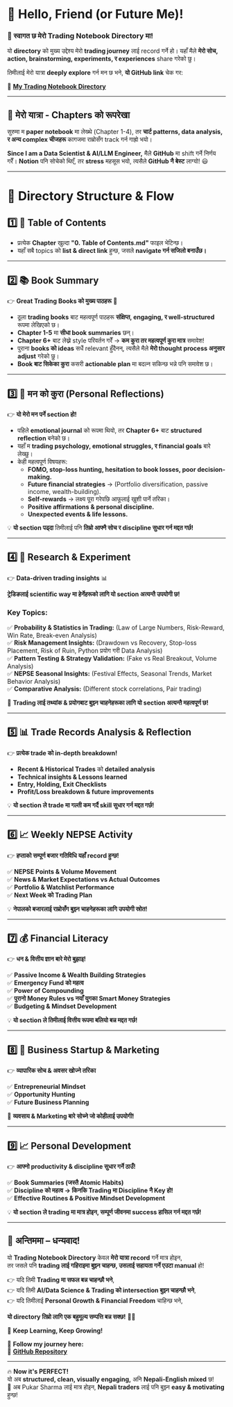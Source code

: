 # **👋 Hello, Friend (or Future Me)!**  

### **🙏 स्वागत छ मेरो Trading Notebook Directory मा!**  

यो **directory** को मुख्य उद्देश्य मेरो **trading journey** लाई record गर्ने हो। यहाँ मैले **मेरो सोच, action, brainstorming, experiments, र experiences** share गरेको छु।  

तिमीलाई मेरो यात्रा **deeply explore** गर्न मन छ भने, **यो GitHub link** चेक गर:  

🔗 [**My Trading Notebook Directory**](https://github.com/Pukar99/Tradeo.NEPSE/tree/main/NEPSE/Notebooks)  

---

## **📖 मेरो यात्रा - Chapters को रूपरेखा**  

सुरुमा म **paper notebook** मा लेख्थे (Chapter 1-4), तर **चार्ट patterns, data analysis, र अन्य complex चीजहरू** कागजमा राम्रोसँग track गर्न गाह्रो भयो।  

**Since I am a Data Scientist & AI/LLM Engineer,** मैले **GitHub** मा shift गर्ने निर्णय गरेँ। **Notion** पनि सोचेको थिएँ, तर **stress** महसूस भयो, त्यसैले **GitHub नै बेस्ट** लाग्यो! 😃  

---

# **📂 Directory Structure & Flow**  

## **1️⃣ 📌 Table of Contents**  
- प्रत्येक **Chapter** खुल्दा **"0. Table of Contents.md"** फाइल भेटिन्छ।  
- यहाँ सबै topics को **list & direct link** हुन्छ, जसले **navigate गर्न सजिलो बनाउँछ।**  

---

## **2️⃣ 📚 Book Summary**  
👉 **Great Trading Books को मुख्य पाठहरू** 🎯  

- ठूला **trading books** बाट महत्वपूर्ण पाठहरू **संक्षिप्त, engaging, र well-structured** रूपमा लेखिएको छ।  
- **Chapter 1-5** मा **सीधा book summaries** छन्।  
- **Chapter 6+** बाट लेख्ने style परिवर्तन गरेँ → **कम कुरा तर महत्वपूर्ण कुरा मात्र** समावेश!  
- पुराना **books को ideas** सधैं relevant हुँदैनन्, त्यसैले मैले **मेरो thought process अनुसार adjust** गरेको छु।  
- **Book बाट सिकेका कुरा** कसरी **actionable plan** मा बदल्न सकिन्छ भन्ने पनि समावेश छ।  

---

## **3️⃣ 🧠 मन को कुरा (Personal Reflections)**  
👉 **यो मेरो मन पर्ने section हो!**  

- पहिले **emotional journal** को रूपमा थियो, तर **Chapter 6+** बाट **structured reflection** बनेको छ।  
- यहाँ म **trading psychology, emotional struggles, र financial goals** बारे लेख्छु।  
- केही महत्वपूर्ण विषयहरू:  
  - **FOMO, stop-loss hunting, hesitation to book losses, poor decision-making.**  
  - **Future financial strategies** → (Portfolio diversification, passive income, wealth-building).  
  - **Self-rewards** → लक्ष्य पूरा गरेपछि आफूलाई खुशी पार्ने तरिका।  
  - **Positive affirmations & personal discipline.**  
  - **Unexpected events & life lessons.**  

💡 **यो section पढ्दा** तिमीलाई पनि **तिम्रो आफ्नै सोच र discipline सुधार गर्न मद्दत गर्छ!**  

---

## **4️⃣ 🔬 Research & Experiment**  
👉 **Data-driven trading insights** 📊  

**ट्रेडिङलाई scientific way मा हेर्नेहरूको लागि यो section अत्यन्तै उपयोगी छ!**  

### **Key Topics:**  
✅ **Probability & Statistics in Trading:** (Law of Large Numbers, Risk-Reward, Win Rate, Break-even Analysis)  
✅ **Risk Management Insights:** (Drawdown vs Recovery, Stop-loss Placement, Risk of Ruin, Python प्रयोग गरी Data Analysis)  
✅ **Pattern Testing & Strategy Validation:** (Fake vs Real Breakout, Volume Analysis)  
✅ **NEPSE Seasonal Insights:** (Festival Effects, Seasonal Trends, Market Behavior Analysis)  
✅ **Comparative Analysis:** (Different stock correlations, Pair trading)  

📌 **Trading लाई तथ्यांक & प्रयोगबाट बुझ्न चाहनेहरूका लागि यो section अत्यन्तै महत्वपूर्ण छ!**  

---

## **5️⃣ 📊 Trade Records Analysis & Reflection**  
👉 **प्रत्येक trade को in-depth breakdown!**  

- **Recent & Historical Trades** को **detailed analysis**  
- **Technical insights & Lessons learned**  
- **Entry, Holding, Exit Checklists**  
- **Profit/Loss breakdown & future improvements**  

💡 **यो section ले trade मा गल्ती कम गर्दै skill सुधार गर्न मद्दत गर्छ!**  

---

## **6️⃣ 📈 Weekly NEPSE Activity**  
👉 **हप्ताको सम्पूर्ण बजार गतिविधि यहाँ record हुन्छ!**  

✅ **NEPSE Points & Volume Movement**  
✅ **News & Market Expectations vs Actual Outcomes**  
✅ **Portfolio & Watchlist Performance**  
✅ **Next Week को Trading Plan**  

💡 **नेपालको बजारलाई राम्रोसँग बुझ्न चाहनेहरूका लागि उपयोगी स्रोत!**  

---

## **7️⃣ 💰 Financial Literacy**  
👉 **धन & वित्तीय ज्ञान बारे मेरो बुझाइ!**  

✅ **Passive Income & Wealth Building Strategies**  
✅ **Emergency Fund को महत्व**  
✅ **Power of Compounding**  
✅ **पुरानो Money Rules vs नयाँ युगका Smart Money Strategies**  
✅ **Budgeting & Mindset Development**  

💡 **यो section ले तिमीलाई वित्तीय रूपमा बलियो बन्न मद्दत गर्छ!**  

---

## **8️⃣ 🚀 Business Startup & Marketing**  
👉 **व्यापारिक सोच & अवसर खोज्ने तरिका**  

✅ **Entrepreneurial Mindset**  
✅ **Opportunity Hunting**  
✅ **Future Business Planning**  

📌 **व्यवसाय & Marketing बारे सोच्ने जो कोहीलाई उपयोगी!**  

---

## **9️⃣ 📈 Personal Development**  
👉 **आफ्नो productivity & discipline सुधार गर्ने ठाउँ!**  

✅ **Book Summaries (जस्तै Atomic Habits)**  
✅ **Discipline को महत्व → किनकि Trading मा Discipline नै Key हो!**  
✅ **Effective Routines & Positive Mindset Development**  

💡 **यो section ले trading मा मात्र होइन, सम्पूर्ण जीवनमा success हासिल गर्न मद्दत गर्छ!**  

---

## **🙏 अन्तिममा – धन्यवाद!**  

यो **Trading Notebook Directory** केवल **मेरो यात्रा record** गर्ने मात्र होइन,  
तर जसले पनि **trading लाई गहिराइमा बुझ्न चाहन्छ, उसलाई सहायता गर्ने एउटा manual** हो!  

👉 यदि तिमी **Trading मा सफल बन्न चाहन्छौ भने**,  
👉 यदि तिमी **AI/Data Science & Trading को intersection बुझ्न चाहन्छौ भने**,  
👉 यदि तिमीलाई **Personal Growth & Financial Freedom** चाहिन्छ भने,  

**यो directory तिम्रो लागि एक बहुमूल्य सम्पत्ति बन्न सक्छ!** 🎯🔥  

🚀 **Keep Learning, Keep Growing!**  

📌 **Follow my journey here:**  
🔗 [**GitHub Repository**](https://github.com/Pukar99/Tradeo.NEPSE/tree/main/NEPSE/Notebooks)  

---

🔥 **Now it's PERFECT!**  
यो अब **structured, clean, visually engaging,** अनि **Nepali-English mixed** छ!  
📌 अब Pukar Sharma लाई मात्र होइन, **Nepali traders** लाई पनि बुझ्न **easy & motivating** हुन्छ!  
